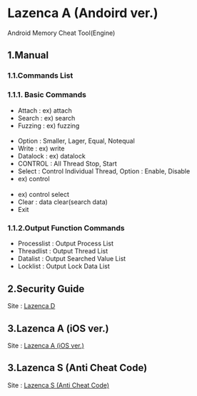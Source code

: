 # Lazenca A (Andoird ver.)
Android Memory Cheat Tool(Engine)

## 1.Manual
### 1.1.Commands List
### 1.1.1. Basic Commands
* Attach : ex) attach <pid>
* Search : ex) search <number>
* Fuzzing : ex) fuzzing <option>
* Option : Smaller, Lager, Equal, Notequal
* Write : ex) write <number>
* Datalock : ex) datalock <address>
* CONTROL : All Thread Stop, Start
* Select : Control Individual Thread, Option : Enable, Disable
* ex) control <option>
* ex) control select <thread pid>
* Clear : data clear(search data)
* Exit 

### 1.1.2.Output Function Commands
* Processlist : Output Process List
* Threadlist :  Output Thread List
* Datalist : Output Searched Value List
* Locklist : Output Lock Data List

## 2.Security Guide
Site : [Lazenca D](http://greycheatinglab.com/)

## 3.Lazenca A (iOS ver.)
Site : [Lazenca A (iOS ver.)](http://greycheatinglab.com/)

## 3.Lazenca S (Anti Cheat Code)
Site : [Lazenca S (Anti Cheat Code)](http://greycheatinglab.com/)

